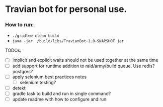 # Travian bot for personal use.

### How to run:

* `./gradlew clean build`
* `java -jar ./build/libs/TravianBot-1.0-SNAPSHOT.jar`

TODOs:

* [ ] implicit and explicit waits should not be used together at the same time
* [ ] add support for runtime addition to raid/army/build queue. Use redis? postgres?
* [ ] apply selenium best practices notes
    * [ ] selenium testing?
* [ ] detekt
* [ ] gradle task to build and run in single command?
* [ ] update readme with how to configure and run